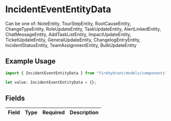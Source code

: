 # IncidentEventEntityData

Can be one of: NoteEntity, TourStepEntity, RootCauseEntity, ChangeTypeEntity, RoleUpdateEntity, TaskUpdateEntity, AlertLinkedEntity, ChatMessageEntity, AddTaskListEntity, ImpactUpdateEntity, TicketUpdateEntity, GeneralUpdateEntity, ChangelogEntryEntity, IncidentStatusEntity, TeamAssignmentEntity, BulkUpdateEntity

## Example Usage

```typescript
import { IncidentEventEntityData } from "firehydrant/models/components";

let value: IncidentEventEntityData = {};
```

## Fields

| Field       | Type        | Required    | Description |
| ----------- | ----------- | ----------- | ----------- |